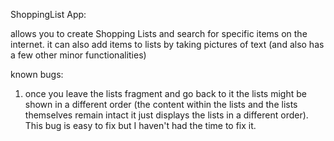ShoppingList App:

allows you to create Shopping Lists and search for specific items on the internet. it can also add items to lists by taking pictures of text (and also has a few other minor functionalities)

known bugs:
  1) once you leave the lists fragment and go back to it the lists might be shown in a different order (the content within the lists and the lists themselves remain intact it just displays the lists in a different order). This bug is easy to fix but I haven't had the time to fix it.
